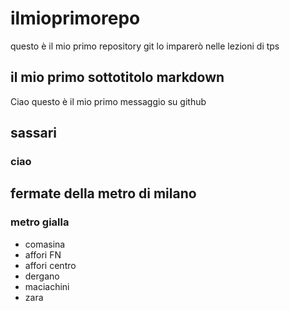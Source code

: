 # ilmioprimorepo
questo è il mio primo repository git lo imparerò nelle lezioni di tps
## il mio primo sottotitolo markdown
Ciao questo è il mio primo messaggio su github
## sassari
### ciao
## fermate della metro di milano
### metro gialla
- comasina
- affori FN
- affori centro
- dergano
- maciachini
- zara